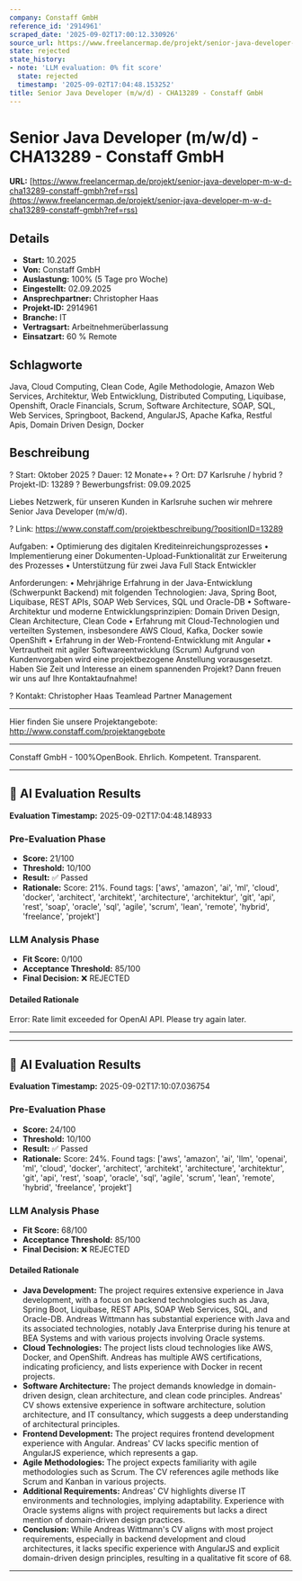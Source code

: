 ```yaml
---
company: Constaff GmbH
reference_id: '2914961'
scraped_date: '2025-09-02T17:00:12.330926'
source_url: https://www.freelancermap.de/projekt/senior-java-developer-m-w-d-cha13289-constaff-gmbh?ref=rss
state: rejected
state_history:
- note: 'LLM evaluation: 0% fit score'
  state: rejected
  timestamp: '2025-09-02T17:04:48.153252'
title: Senior Java Developer (m/w/d) - CHA13289 - Constaff GmbH
---
```



# Senior Java Developer (m/w/d) - CHA13289 - Constaff GmbH
**URL:** [https://www.freelancermap.de/projekt/senior-java-developer-m-w-d-cha13289-constaff-gmbh?ref=rss](https://www.freelancermap.de/projekt/senior-java-developer-m-w-d-cha13289-constaff-gmbh?ref=rss)
## Details
- **Start:** 10.2025
- **Von:** Constaff GmbH
- **Auslastung:** 100% (5 Tage pro Woche)
- **Eingestellt:** 02.09.2025
- **Ansprechpartner:** Christopher Haas
- **Projekt-ID:** 2914961
- **Branche:** IT
- **Vertragsart:** Arbeitnehmerüberlassung
- **Einsatzart:** 60
                                                % Remote

## Schlagworte
Java, Cloud Computing, Clean Code, Agile Methodologie, Amazon Web Services, Architektur, Web Entwicklung, Distributed Computing, Liquibase, Openshift, Oracle Financials, Scrum, Software Architecture, SOAP, SQL, Web Services, Springboot, Backend, AngularJS, Apache Kafka, Restful Apis, Domain Driven Design, Docker

## Beschreibung
? Start: Oktober 2025 ? Dauer: 12 Monate++ ? Ort: D7 Karlsruhe / hybrid ? Projekt-ID: 13289
? Bewerbungsfrist: 09.09.2025

Liebes Netzwerk,
für unseren Kunden in Karlsruhe suchen wir mehrere Senior Java Developer (m/w/d).

? Link: https://www.constaff.com/projektbeschreibung/?positionID=13289

Aufgaben:
• Optimierung des digitalen Krediteinreichungsprozesses
• Implementierung einer Dokumenten-Upload-Funktionalität zur Erweiterung des Prozesses
• Unterstützung für zwei Java Full Stack Entwickler

Anforderungen:
• Mehrjährige Erfahrung in der Java-Entwicklung (Schwerpunkt Backend) mit folgenden Technologien: Java, Spring Boot, Liquibase, REST APIs, SOAP Web Services, SQL und Oracle-DB
• Software-Architektur und moderne Entwicklungsprinzipien: Domain Driven Design, Clean Architecture, Clean Code
• Erfahrung mit Cloud-Technologien und verteilten Systemen, insbesondere AWS Cloud, Kafka, Docker sowie OpenShift
• Erfahrung in der Web-Frontend-Entwicklung mit Angular
• Vertrautheit mit agiler Softwareentwicklung (Scrum)
Aufgrund von Kundenvorgaben wird eine projektbezogene Anstellung vorausgesetzt.
Haben Sie Zeit und Interesse an einem spannenden Projekt?
Dann freuen wir uns auf Ihre Kontaktaufnahme!

? Kontakt:
Christopher Haas
Teamlead Partner Management
_______________________
Hier finden Sie unsere Projektangebote:
http://www.constaff.com/projektangebote
_______________________

Constaff GmbH - 100%OpenBook. Ehrlich. Kompetent. Transparent.

---

## 🤖 AI Evaluation Results

**Evaluation Timestamp:** 2025-09-02T17:04:48.148933

### Pre-Evaluation Phase
- **Score:** 21/100
- **Threshold:** 10/100
- **Result:** ✅ Passed
- **Rationale:** Score: 21%. Found tags: ['aws', 'amazon', 'ai', 'ml', 'cloud', 'docker', 'architect', 'architekt', 'architecture', 'architektur', 'git', 'api', 'rest', 'soap', 'oracle', 'sql', 'agile', 'scrum', 'lean', 'remote', 'hybrid', 'freelance', 'projekt']

### LLM Analysis Phase
- **Fit Score:** 0/100
- **Acceptance Threshold:** 85/100
- **Final Decision:** ❌ REJECTED

#### Detailed Rationale
Error: Rate limit exceeded for OpenAI API. Please try again later.

---


---

## 🤖 AI Evaluation Results

**Evaluation Timestamp:** 2025-09-02T17:10:07.036754

### Pre-Evaluation Phase
- **Score:** 24/100
- **Threshold:** 10/100
- **Result:** ✅ Passed
- **Rationale:** Score: 24%. Found tags: ['aws', 'amazon', 'ai', 'llm', 'openai', 'ml', 'cloud', 'docker', 'architect', 'architekt', 'architecture', 'architektur', 'git', 'api', 'rest', 'soap', 'oracle', 'sql', 'agile', 'scrum', 'lean', 'remote', 'hybrid', 'freelance', 'projekt']

### LLM Analysis Phase
- **Fit Score:** 68/100
- **Acceptance Threshold:** 85/100
- **Final Decision:** ❌ REJECTED

#### Detailed Rationale
- **Java Development:** The project requires extensive experience in Java development, with a focus on backend technologies such as Java, Spring Boot, Liquibase, REST APIs, SOAP Web Services, SQL, and Oracle-DB. Andreas Wittmann has substantial experience with Java and its associated technologies, notably Java Enterprise during his tenure at BEA Systems and with various projects involving Oracle systems. 
- **Cloud Technologies:** The project lists cloud technologies like AWS, Docker, and OpenShift. Andreas has multiple AWS certifications, indicating proficiency, and lists experience with Docker in recent projects.
- **Software Architecture:** The project demands knowledge in domain-driven design, clean architecture, and clean code principles. Andreas' CV shows extensive experience in software architecture, solution architecture, and IT consultancy, which suggests a deep understanding of architectural principles.
- **Frontend Development:** The project requires frontend development experience with Angular. Andreas' CV lacks specific mention of AngularJS experience, which represents a gap.
- **Agile Methodologies:** The project expects familiarity with agile methodologies such as Scrum. The CV references agile methods like Scrum and Kanban in various projects.
- **Additional Requirements:** Andreas' CV highlights diverse IT environments and technologies, implying adaptability. Experience with Oracle systems aligns with project requirements but lacks a direct mention of domain-driven design practices.
- **Conclusion:** While Andreas Wittmann's CV aligns with most project requirements, especially in backend development and cloud architectures, it lacks specific experience with AngularJS and explicit domain-driven design principles, resulting in a qualitative fit score of 68.

---
